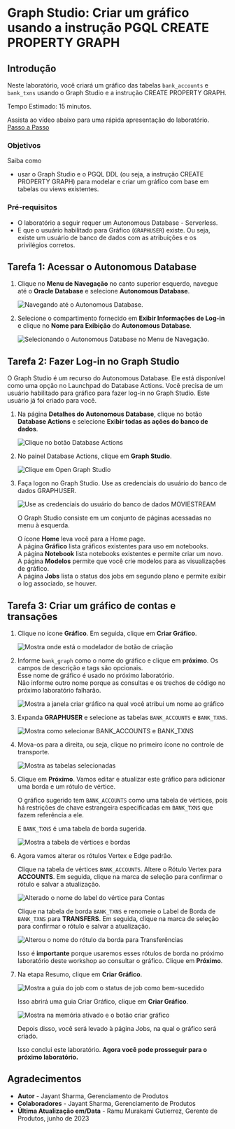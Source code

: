 # Graph Studio: Criar um gráfico usando a instrução PGQL CREATE PROPERTY GRAPH

## Introdução

Neste laboratório, você criará um gráfico das tabelas `bank_accounts` e `bank_txns` usando o Graph Studio e a instrução CREATE PROPERTY GRAPH.

Tempo Estimado: 15 minutos.

Assista ao vídeo abaixo para uma rápida apresentação do laboratório. [Passo a Passo](videohub:1_jguolqf3)

### Objetivos

Saiba como

*   usar o Graph Studio e o PGQL DDL (ou seja, a instrução CREATE PROPERTY GRAPH) para modelar e criar um gráfico com base em tabelas ou views existentes.

### Pré-requisitos

*   O laboratório a seguir requer um Autonomous Database - Serverless.
*   E que o usuário habilitado para Gráfico (`GRAPHUSER`) existe. Ou seja, existe um usuário de banco de dados com as atribuições e os privilégios corretos.

## Tarefa 1: Acessar o Autonomous Database

1.  Clique no **Menu de Navegação** no canto superior esquerdo, navegue até o **Oracle Database** e selecione **Autonomous Database**.
    
    ![Navegando até o Autonomous Database.](images/navigation-menu.png " ")
    
2.  Selecione o compartimento fornecido em **Exibir Informações de Log-in** e clique no **Nome para Exibição** do **Autonomous Database**.
    
    ![Selecionando o Autonomous Database no Menu de Navegação.](images/select-autonomous-database.png " ")
    

## Tarefa 2: Fazer Log-in no Graph Studio

O Graph Studio é um recurso do Autonomous Database. Ele está disponível como uma opção no Launchpad do Database Actions. Você precisa de um usuário habilitado para gráfico para fazer log-in no Graph Studio. Este usuário já foi criado para você.

1.  Na página **Detalhes do Autonomous Database**, clique no botão **Database Actions** e selecione **Exibir todas as ações do banco de dados**.
    
    ![Clique no botão Database Actions](images/click-database-actions.png " ")
    
2.  No painel Database Actions, clique em **Graph Studio**.
    
    ![Clique em Open Graph Studio](images/graphstudiofixed.png " ")
    
3.  Faça logon no Graph Studio. Use as credenciais do usuário do banco de dados GRAPHUSER.
    
    ![Use as credenciais do usuário do banco de dados MOVIESTREAM](images/graph-login.png " ")
    
    O Graph Studio consiste em um conjunto de páginas acessadas no menu à esquerda.
    
    O ícone **Home** leva você para a Home page.  
    A página **Gráfico** lista gráficos existentes para uso em notebooks.  
    A página **Notebook** lista notebooks existentes e permite criar um novo.  
    A página **Modelos** permite que você crie modelos para as visualizações de gráfico.  
    A página **Jobs** lista o status dos jobs em segundo plano e permite exibir o log associado, se houver.  
    

## Tarefa 3: Criar um gráfico de contas e transações

1.  Clique no ícone **Gráfico**. Em seguida, clique em **Criar Gráfico**.
    
    ![Mostra onde está o modelador de botão de criação](images/graph-create-button.png " ")
    
2.  Informe `bank_graph` como o nome do gráfico e clique em **próximo**. Os campos de descrição e tags são opcionais.  
    Esse nome de gráfico é usado no próximo laboratório.  
    Não informe outro nome porque as consultas e os trechos de código no próximo laboratório falharão.
    
    ![Mostra a janela criar gráfico na qual você atribui um nome ao gráfico](./images/create-graph-dialog.png " ")
    
3.  Expanda **GRAPHUSER** e selecione as tabelas `BANK_ACCOUNTS` e `BANK_TXNS`.
    
    ![Mostra como selecionar BANK_ACCOUNTS e BANK_TXNS](./images/select-tables.png " ")
    
4.  Mova-os para a direita, ou seja, clique no primeiro ícone no controle de transporte.
    
    ![Mostra as tabelas selecionadas](./images/selected-tables.png " ")
    
5.  Clique em **Próximo**. Vamos editar e atualizar este gráfico para adicionar uma borda e um rótulo de vértice.
    
    O gráfico sugerido tem `BANK_ACCOUNTS` como uma tabela de vértices, pois há restrições de chave estrangeira especificadas em `BANK_TXNS` que fazem referência a ele.
    
    E `BANK_TXNS` é uma tabela de borda sugerida.
    
    ![Mostra a tabela de vértices e bordas](./images/create-graph-suggested-model.png " ")
    
6.  Agora vamos alterar os rótulos Vertex e Edge padrão.
    
    Clique na tabela de vértices `BANK_ACCOUNTS`. Altere o Rótulo Vertex para **ACCOUNTS**. Em seguida, clique na marca de seleção para confirmar o rótulo e salvar a atualização.
    
    ![Alterado o nome do label do vértice para Contas](images/edit-accounts-vertex-label.png " ")
    
    Clique na tabela de borda `BANK_TXNS` e renomeie o Label de Borda de `BANK_TXNS` para **TRANSFERS**. Em seguida, clique na marca de seleção para confirmar o rótulo e salvar a atualização.
    
    ![Alterou o nome do rótulo da borda para Transferências](images/edit-edge-label.png " ")
    
    Isso é **importante** porque usaremos esses rótulos de borda no próximo laboratório deste workshop ao consultar o gráfico. Clique em **Próximo**.
    

7.  Na etapa Resumo, clique em **Criar Gráfico**.
    
    ![Mostra a guia do job com o status de job como bem-sucedido](./images/jobs-create-graph.png " ")
    
    Isso abrirá uma guia Criar Gráfico, clique em **Criar Gráfico**.
    
    ![Mostra na memória ativado e o botão criar gráfico](./images/create-graph-in-memory.png " ")
    
    Depois disso, você será levado à página Jobs, na qual o gráfico será criado.
    
    Isso conclui este laboratório. **Agora você pode prosseguir para o próximo laboratório.**
    

## Agradecimentos

*   **Autor** - Jayant Sharma, Gerenciamento de Produtos
*   **Colaboradores** - Jayant Sharma, Gerenciamento de Produtos
*   **Última Atualização em/Data** - Ramu Murakami Gutierrez, Gerente de Produtos, junho de 2023
